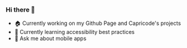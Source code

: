 ### Hi there 👋
- :house: Currently working on my Github Page and Capricode's projects
- :seedling: Currently learning accessibility best practices 
- 💬 Ask me about mobile apps



<!--
**immora/immora** is a ✨ _special_ ✨ repository because its `README.md` (this file) appears on your GitHub profile.

Here are some ideas to get you started:

- 🔭 I’m currently working on ...
- 🌱 I’m currently learning ...
- 👯 I’m looking to collaborate on ...
- 🤔 I’m looking for help with ...
- 💬 Ask me about ...
- 📫 How to reach me: ...
- 😄 Pronouns: ...
- ⚡ Fun fact: ...
- :thought_balloon: 
-->
